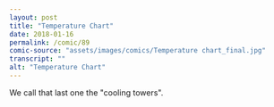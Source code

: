```yaml
---
layout: post
title: "Temperature Chart"
date: 2018-01-16
permalink: /comic/89
comic-source: "assets/images/comics/Temperature chart_final.jpg"
transcript: ""
alt: "Temperature Chart"
---
```


We call that last one the "cooling towers".
